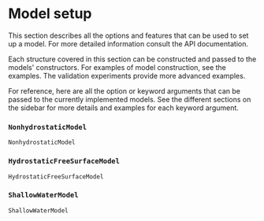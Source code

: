 # Model setup

This section describes all the options and features that can be used to set up a model. For 
more detailed information consult the API documentation.

Each structure covered in this section can be constructed and passed to the models' constructors. 
For examples of model construction, see the examples. The validation experiments provide more 
advanced examples.

For reference, here are all the option or keyword arguments that can be passed to the
currently implemented models. See the different sections on the sidebar for more 
details and examples for each keyword argument.

### `NonhydrostaticModel`

```@docs
NonhydrostaticModel
```

### `HydrostaticFreeSurfaceModel`

```@docs
HydrostaticFreeSurfaceModel
```

### `ShallowWaterModel`

```@docs
ShallowWaterModel
```
